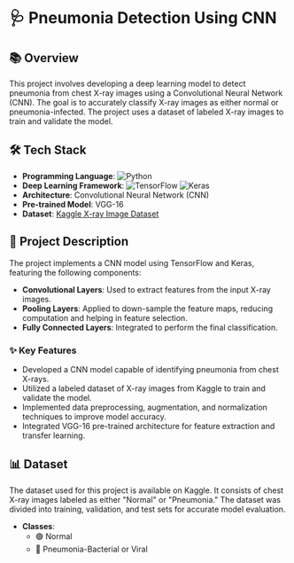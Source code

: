 # 🩺 Pneumonia Detection Using CNN

## 📚 Overview
This project involves developing a deep learning model to detect pneumonia from chest X-ray images using a Convolutional Neural Network (CNN). The goal is to accurately classify X-ray images as either normal or pneumonia-infected. The project uses a dataset of labeled X-ray images to train and validate the model.

## 🛠️ Tech Stack
- **Programming Language**: ![Python](https://img.shields.io/badge/Python-3.7%2B-blue?logo=python&logoColor=white)
- **Deep Learning Framework**: ![TensorFlow](https://img.shields.io/badge/TensorFlow-2.x-orange?logo=tensorflow&logoColor=white) ![Keras](https://img.shields.io/badge/Keras-2.x-red?logo=keras&logoColor=white)
- **Architecture**: Convolutional Neural Network (CNN)
- **Pre-trained Model**: VGG-16
- **Dataset**: [Kaggle X-ray Image Dataset](https://www.kaggle.com/paultimothymooney/chest-xray-pneumonia)

## 📄 Project Description
The project implements a CNN model using TensorFlow and Keras, featuring the following components:
- **Convolutional Layers**: Used to extract features from the input X-ray images.
- **Pooling Layers**: Applied to down-sample the feature maps, reducing computation and helping in feature selection.
- **Fully Connected Layers**: Integrated to perform the final classification.

### ✨ Key Features
- Developed a CNN model capable of identifying pneumonia from chest X-rays.
- Utilized a labeled dataset of X-ray images from Kaggle to train and validate the model.
- Implemented data preprocessing, augmentation, and normalization techniques to improve model accuracy.
- Integrated VGG-16 pre-trained architecture for feature extraction and transfer learning.

## 📊 Dataset
The dataset used for this project is available on Kaggle. It consists of chest X-ray images labeled as either "Normal" or "Pneumonia." The dataset was divided into training, validation, and test sets for accurate model evaluation.

- **Classes**: 
  - 🟢 Normal
  - 🔴 Pneumonia-Bacterial or Viral
    


